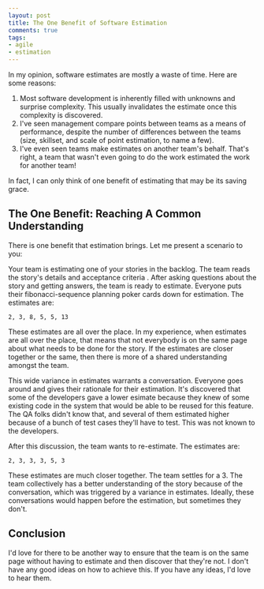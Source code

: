 ```yaml
---
layout: post
title: The One Benefit of Software Estimation
comments: true
tags:
- agile
- estimation
---
```


In my opinion, software estimates are mostly a waste of time. Here are some reasons:

1) Most software development is inherently filled with unknowns and surprise complexity. This usually invalidates the estimate once this complexity is discovered.
2) I've seen management compare points between teams as a means of performance, despite the number of differences between the teams (size, skillset, and scale of point estimation, to name a few).
3) I've even seen teams make estimates on another team's behalf. That's right, a team that wasn't even going to do the work estimated the work for another team!

In fact, I can only think of one benefit of estimating that may be its saving grace.

## The One Benefit: Reaching A Common Understanding

There is one benefit that estimation brings. Let me present a scenario to you:

Your team is estimating one of your stories in the backlog. The team reads the story's details and acceptance criteria . After asking questions about the story and getting answers, the team is ready to estimate. Everyone puts their fibonacci-sequence planning poker cards down for estimation. The estimates are:

`2, 3, 8, 5, 5, 13`

These estimates are all over the place. In my experience, when estimates are all over the place, that means that not everybody is on the same page about what needs to be done for the story. If the estimates are closer together or the same, then there is more of a shared understanding amongst the team.

This wide variance in estimates warrants a conversation. Everyone goes around and gives their rationale for their estimation. It's discovered that some of the developers gave a lower esimate because they knew of some existing code in the system that would be able to be reused for this feature. The QA folks didn't know that, and several of them estimated higher because of a bunch of test cases they'll have to test. This was not known to the developers.

After this discussion, the team wants to re-estimate. The estimates are:

`2, 3, 3, 3, 5, 3`

These estimates are much closer together. The team settles for a 3. The team collectively has a better understanding of the story because of the conversation, which was triggered by a variance in estimates. Ideally, these conversations would happen before the estimation, but sometimes they don't.

## Conclusion

I'd love for there to be another way to ensure that the team is on the same page without having to estimate and then discover that they're not. I don't have any good ideas on how to achieve this. If you have any ideas, I'd love to hear them.